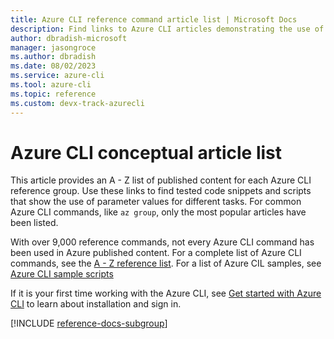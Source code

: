 ```yaml
---
title: Azure CLI reference command article list | Microsoft Docs
description: Find links to Azure CLI articles demonstrating the use of reference commands.  Search by reference group or command name.
author: dbradish-microsoft
manager: jasongroce
ms.author: dbradish
ms.date: 08/02/2023
ms.service: azure-cli
ms.tool: azure-cli
ms.topic: reference
ms.custom: devx-track-azurecli
---
```

<!-- This article is autogenerated. To change the "Sample name" column value, modify the H1 of the article.-->

# Azure CLI conceptual article list

This article provides an A - Z list of published content for each Azure CLI reference group.  Use these links to find tested code snippets and scripts that show the use of parameter values for different tasks.  For common Azure CLI commands, like `az group`, only the most popular articles have been listed.

With over 9,000 reference commands, not every Azure CLI command has been used in Azure published content. For a complete list of Azure CLI commands, see the [A - Z reference list](/cli/azure/reference-index).  For a list of Azure CIL samples, see [Azure CLI sample scripts](samples-index.md)

If it is your first time working with the Azure CLI, see [Get started with Azure CLI](get-started-with-azure-cli.md) to learn about installation and sign in.

[!INCLUDE [reference-docs-subgroup](includes/reference-docs-subgroup.md)]

